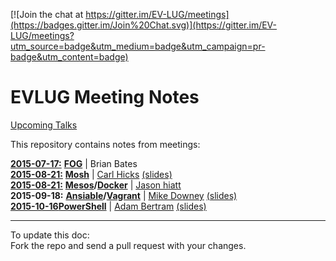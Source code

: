 [![Join the chat at https://gitter.im/EV-LUG/meetings](https://badges.gitter.im/Join%20Chat.svg)](https://gitter.im/EV-LUG/meetings?utm_source=badge&utm_medium=badge&utm_campaign=pr-badge&utm_content=badge)  


EVLUG Meeting Notes
===================

[Upcoming Talks][1]  


This repository contains notes from meetings:  

[**2015-07-17:**][2] [**FOG**][3] | Brian Bates  
[**2015-08-21:**][4] [**Mosh**][5] | [Carl Hicks][6] [(slides)][7]  
[**2015-08-21:**][4] **[Mesos][8]/[Docker][9]** | [Jason hiatt][10]  
**2015-09-18:** **[Ansiable][11]/[Vagrant][12]** | [Mike Downey][13] [(slides)][14]  
[**2015-10-16**][15]**[PowerShell][16]** | [Adam Bertram][17] [(slides)][18]


---
To update this doc:  
Fork the repo and send a pull request with your changes.

[1]: https://github.com/EV-LUG/meetings/blob/master/upcoming-talks.md
[2]: https://github.com/EV-LUG/meetings/blob/master/july-2015.md
[3]: https://www.fogproject.org/
[4]: https://github.com/EV-LUG/meetings/blob/master/august-2015.md
[5]: https://mosh.mit.edu/  
[6]: https://github.com/hicksca
[7]: https://github.com/EV-LUG/meetings/blob/master/presentations/Carl%20Hicks/mosh.pdf
[8]: https://mesos.apache.org/
[9]: https://www.docker.com/
[10]: https://github.com/jthiatt
[11]: http://www.ansible.com/
[12]: https://www.vagrantup.com/
[13]: https://github.com/mikedowney01
[14]: https://github.com/EV-LUG/meetings/blob/master/presentations/Mike%20Downey/ansibleandvagrant.pdf
[15]: https://github.com/EV-LUG/meetings/blob/master/october-2015.md
[16]: https://msdn.microsoft.com/en-us/mt173057.aspx
[17]: https://github.com/adbertram
[18]: https://github.com/EV-LUG/meetings/tree/master/presentations/Adam%20Bertram/ATA_Powershell-Linux_v2-2.pdf
